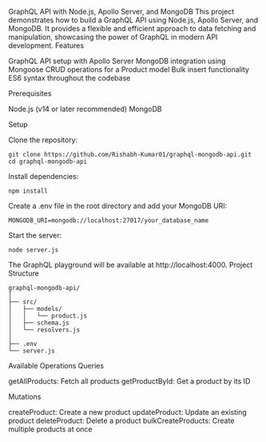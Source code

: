 GraphQL API with Node.js, Apollo Server, and MongoDB
This project demonstrates how to build a GraphQL API using Node.js, Apollo Server, and MongoDB. It provides a flexible and efficient approach to data fetching and manipulation, showcasing the power of GraphQL in modern API development.
Features

GraphQL API setup with Apollo Server
MongoDB integration using Mongoose
CRUD operations for a Product model
Bulk insert functionality
ES6 syntax throughout the codebase

Prerequisites

Node.js (v14 or later recommended)
MongoDB

Setup

Clone the repository:
```
git clone https://github.com/Rishabh-Kumar01/graphql-mongodb-api.git
cd graphql-mongodb-api
```

Install dependencies:
```
npm install
```

Create a .env file in the root directory and add your MongoDB URI:
```
MONGODB_URI=mongodb://localhost:27017/your_database_name
```

Start the server:
```
node server.js
```


The GraphQL playground will be available at http://localhost:4000.
Project Structure
```
graphql-mongodb-api/
│
├── src/
│   ├── models/
│   │   └── product.js
│   ├── schema.js
│   └── resolvers.js
│
├── .env
└── server.js
```

Available Operations
Queries

getAllProducts: Fetch all products
getProductById: Get a product by its ID

Mutations

createProduct: Create a new product
updateProduct: Update an existing product
deleteProduct: Delete a product
bulkCreateProducts: Create multiple products at once
